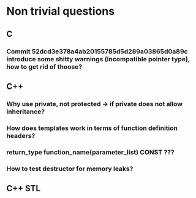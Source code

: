 # Non trivial questions

## C

### Commit 52dcd3e378a4ab20155785d5d289a03865d0a89c introduce some shitty warnings (incompatible pointer type), how to get rid of thoose?

## C++

### Why use private, not protected -> if private does not allow inheritance?

### How does templates work in terms of function definition headers?

### return_type function_name(parameter_list) CONST ???

### How to test destructor for memory leaks?

## C++ STL
